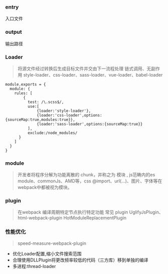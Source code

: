 ### entry
入口文件
### output
输出路径
### Loader
> 将源文件经过转换后生成目标文件并交由下一流程处理 
链式调用、无副作用
> style-loader、css-loader、sass-loader、vue-loader、babel-loader

```
module.exports = {
  module: {
    rules: [
        {
          test: /\.scss$/,
          use:[
              {loader:'style-loader'},
              {loader:'css-loader',options:{sourceMap:true,modules:true}},
              {loader:'sass-loader',options:{sourceMap:true}}
          ],
          exclude:/node_modules/
      }
    ]
  }
}
```

### module 
> 开发者将程序分解为功能离散的 chunk，并称之为 模块 , js范畴内的es module、commonJs、AMD等，css @import、url(...)、图片、字体等在webpack中都被视为模块。

### plugin
> 在webpack 编译周期特定节点执行特定功能
> 常见 plugin UglifyJsPlugin、html-webpack-plugin
> HotModuleReplacementPlugin

### 性能优化
> speed-measure-webpack-plugin 
+ 优化Loader配置,缩小文件搜索范围
+ 合理使用DLLPlugin将更改频率较低的代码（三方库）移到单独的编译
+ 多进程:thread-loader



